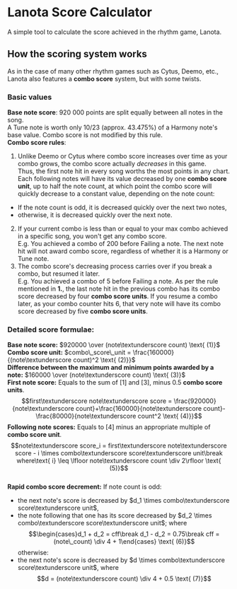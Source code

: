 # Lanota Score Calculator
A simple tool to calculate the score achieved in the rhythm game, Lanota.
## How the scoring system works
As in the case of many other rhythm games such as Cytus, Deemo, etc., Lanota also features a **combo score** system, but with some twists.
### Basic values
**Base note score**: 920 000 points are split equally between all notes in the song.<br/>
A Tune note is worth only 10/23 (approx. 43.475%) of a Harmony note's base value. Combo score is not modified by this rule.<br/> 
**Combo score rules**:
1. Unlike Deemo or Cytus where combo score increases over time as your combo grows, the combo score actually *decreases* in this game.<br/>
Thus, the first note hit in every song worths the most points in any chart.<br/>
Each following notes will have its value decreased by one **combo score unit**, up to half the note count, at which point the combo score will quickly decrease to a constant value, depending on the note count:
- If the note count is odd, it is decreased quickly over the next two notes,
- otherwise, it is decreased quickly over the next note.
2. If your current combo is less than or equal to your max combo achieved in a specific song, you won't get any combo score.<br/>
E.g. You achieved a combo of 200 before Failing a note. The next note hit will not award combo score, regardless of whether it is a Harmony or Tune note.
3. The combo score's decreasing process carries over if you break a combo, but resumed it later.<br/>
E.g. You achieved a combo of 5 before Failing a note. As per the rule mentioned in **1.**, the last note hit in the previous combo has its combo score decreased by four **combo score units**. If you resume a combo later, as your combo counter hits 6, that very note will have its combo score decreased by five **combo score units**.
### Detailed score formulae:
**Base note score:** $920000 \over (note\textunderscore count) \text{ (1)}$<br/>
**Combo score unit:** $combo\_score\_unit = \frac{160000}{(note\textunderscore count)^2 \text{ (2)}}$<br/>
**Difference between the maximum and minimum points awarded by a note:** $160000 \over (note\textunderscore count) \text{ (3)}$<br/>
**First note score:** Equals to the sum of [1] and [3], minus 0.5 **combo score units**.  
$$first\textunderscore note\textunderscore score = \frac{920000}{note\textunderscore count}+\frac{160000}{note\textunderscore count}-\frac{80000}{note\textunderscore count^2 \text{ (4)}}$$
**Following note scores:** Equals to [4] minus an appropriate multiple of **combo score unit**.  
$$note\textunderscore score_i = first\textunderscore note\textunderscore score - i \times combo\textunderscore score\textunderscore unit\break where\text{ i} \leq \lfloor note\textunderscore count \div 2\rfloor \text{ (5)}$$  
**Rapid combo score decrement:**
If note count is odd:
- the next note's score is decreased by $d_1 \times combo\textunderscore score\textunderscore unit$,
- the note following that one has its score decreased by $d_2 \times combo\textunderscore score\textunderscore unit$;
where
$$\begin{cases}d_1 + d_2 = cff\break d_1 - d_2 = 0.75\break cff = (note\_count) \div 4 + 1\end{cases} \text{ (6)}$$
otherwise:
- the next note's score is decreased by $d \times combo\textunderscore score\textunderscore unit$,
where $$d = (note\textunderscore count) \div 4 + 0.5 \text{ (7)}$$